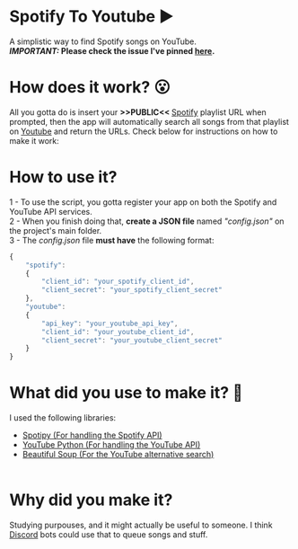 # Spotify To Youtube ▶
A simplistic way to find Spotify songs on YouTube.<br>
<b><i>IMPORTANT:</i> Please check the issue I've pinned <a href="https://github.com/saulojoab/Spotify-To-Youtube/issues">here</a>.</b>

# How does it work? 😮
All you gotta do is insert your <b> >>PUBLIC<< </b> <a href="http://www.spotify.com">Spotify</a> playlist URL when prompted, then the app will automatically search all songs from that playlist on <a href="http://youtube.com">Youtube</a> and return the URLs. Check below for instructions on how to make it work:

# How to use it?
1 - To use the script, you gotta register your app on both the Spotify and YouTube API services.<br>
2 - When you finish doing that, <b>create a JSON file</b> named <i>"config.json"</i> on the project's main folder.<br>
3 - The <i>config.json</i> file <b>must have</b> the following format:
```js
{
    "spotify":
    {
        "client_id": "your_spotify_client_id",
        "client_secret": "your_spotify_client_secret"
    },
    "youtube":
    {
        "api_key": "your_youtube_api_key",
        "client_id": "your_youtube_client_id",
        "client_secret": "your_youtube_client_secret"
    }
}
```

# What did you use to make it? :thinking:
I used the following libraries:<br>
  - <a href="https://github.com/plamere/spotipy">Spotipy (For handling the Spotify API)</a>
  - <a href="https://github.com/rohitkhatri/youtube-python">YouTube Python (For handling the YouTube API)</a>
  - <a href="https://www.crummy.com/software/BeautifulSoup/bs4/doc/">Beautiful Soup (For the YouTube alternative search)</a><br><br>

# Why did you make it?
Studying purpouses, and it might actually be useful to someone. I think <a href="http://discord.app">Discord</a> bots could use that to queue songs and stuff. 

